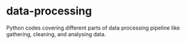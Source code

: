 # data-processing
Python codes covering different parts of data processing pipeline like gathering, cleaning, and analysing data.

